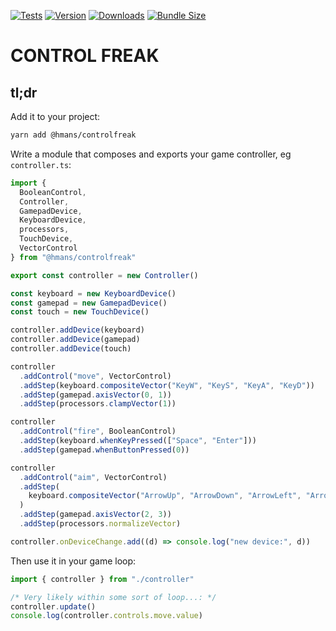 [![Tests](https://github.com/hmans/controlfreak/actions/workflows/tests.yml/badge.svg)](https://github.com/hmans/controlfreak/actions/workflows/tests.yml)
[![Version](https://img.shields.io/npm/v/@hmans/controlfreak)](https://www.npmjs.com/package/@hmans/controlfreak)
[![Downloads](https://img.shields.io/npm/dt/@hmans/controlfreak.svg)](https://www.npmjs.com/package/@hmans/controlfreak)
[![Bundle Size](https://img.shields.io/bundlephobia/min/@hmans/controlfreak?label=bundle%20size)](https://bundlephobia.com/result?p=@hmans/controlfreak)

# CONTROL FREAK

## tl;dr

Add it to your project:

```sh
yarn add @hmans/controlfreak
```

Write a module that composes and exports your game controller, eg `controller.ts`:

```ts
import {
  BooleanControl,
  Controller,
  GamepadDevice,
  KeyboardDevice,
  processors,
  TouchDevice,
  VectorControl
} from "@hmans/controlfreak"

export const controller = new Controller()

const keyboard = new KeyboardDevice()
const gamepad = new GamepadDevice()
const touch = new TouchDevice()

controller.addDevice(keyboard)
controller.addDevice(gamepad)
controller.addDevice(touch)

controller
  .addControl("move", VectorControl)
  .addStep(keyboard.compositeVector("KeyW", "KeyS", "KeyA", "KeyD"))
  .addStep(gamepad.axisVector(0, 1))
  .addStep(processors.clampVector(1))

controller
  .addControl("fire", BooleanControl)
  .addStep(keyboard.whenKeyPressed(["Space", "Enter"]))
  .addStep(gamepad.whenButtonPressed(0))

controller
  .addControl("aim", VectorControl)
  .addStep(
    keyboard.compositeVector("ArrowUp", "ArrowDown", "ArrowLeft", "ArrowRight")
  )
  .addStep(gamepad.axisVector(2, 3))
  .addStep(processors.normalizeVector)

controller.onDeviceChange.add((d) => console.log("new device:", d))
```

Then use it in your game loop:

```ts
import { controller } from "./controller"

/* Very likely within some sort of loop...: */
controller.update()
console.log(controller.controls.move.value)
```
